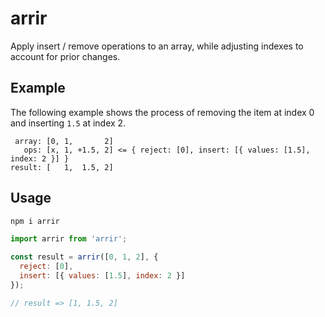 # arrir

Apply insert / remove operations to an array, while adjusting indexes to account for prior changes.

## Example

The following example shows the process of removing the item at index 0 and inserting `1.5` at index 2.

```
 array: [0, 1,       2]
   ops: [x, 1, +1.5, 2] <= { reject: [0], insert: [{ values: [1.5], index: 2 }] }
result: [   1,  1.5, 2]
```

## Usage

```bash
npm i arrir
```

```js
import arrir from 'arrir';

const result = arrir([0, 1, 2], {
  reject: [0],
  insert: [{ values: [1.5], index: 2 }]
});

// result => [1, 1.5, 2]
```
